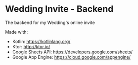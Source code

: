# Wedding Invite - Backend

The backend for my Wedding's online invite

Made with:
* Kotlin: https://kotlinlang.org/
* Ktor: http://ktor.io/
* Google Sheets API: https://developers.google.com/sheets/
* Google App Engine: https://cloud.google.com/appengine/

